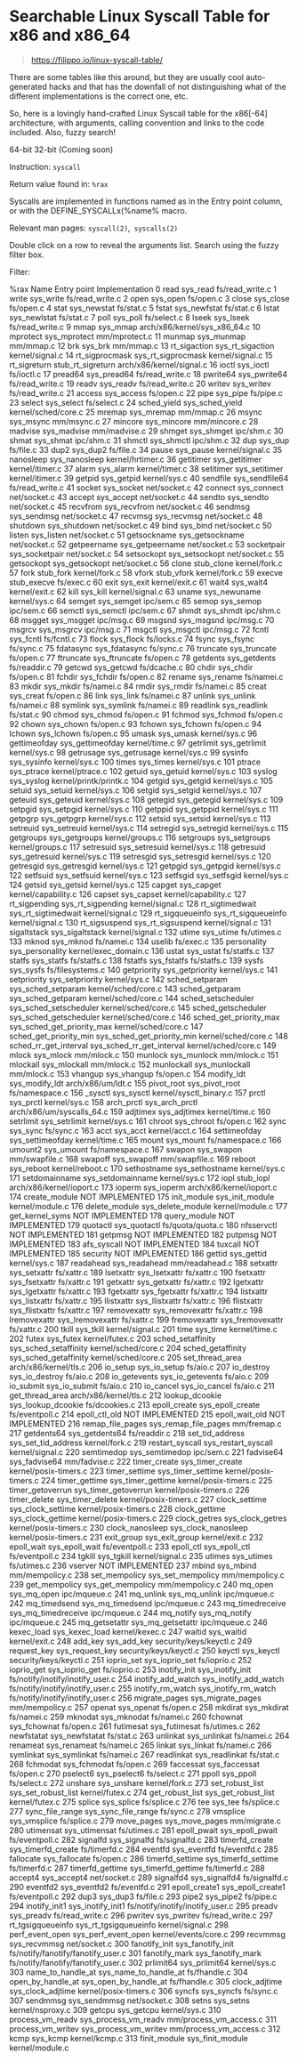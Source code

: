 # Searchable Linux Syscall Table for x86 and x86_64

> https://filippo.io/linux-syscall-table/

There are some tables like this around, but they are usually cool auto-generated hacks and that has the downfall of not distinguishing what of the different implementations is the correct one, etc.

So, here is a lovingly hand-crafted Linux Syscall table for the x86[-64] architecture, with arguments, calling convention and links to the code included. Also, fuzzy search!

64-bit	32-bit
(Coming soon)


Instruction: ```syscall```

Return value found in: ```%rax```

Syscalls are implemented in functions named as in the Entry point column, or with the DEFINE_SYSCALLx(%name% macro.

Relevant man pages: ```syscall(2)```,``` syscalls(2)```

Double click on a row to reveal the arguments list. Search using the fuzzy filter box.

Filter: 

%rax	Name	Entry point	Implementation
0	read	sys_read	fs/read_write.c
1	write	sys_write	fs/read_write.c
2	open	sys_open	fs/open.c
3	close	sys_close	fs/open.c
4	stat	sys_newstat	fs/stat.c
5	fstat	sys_newfstat	fs/stat.c
6	lstat	sys_newlstat	fs/stat.c
7	poll	sys_poll	fs/select.c
8	lseek	sys_lseek	fs/read_write.c
9	mmap	sys_mmap	arch/x86/kernel/sys_x86_64.c
10	mprotect	sys_mprotect	mm/mprotect.c
11	munmap	sys_munmap	mm/mmap.c
12	brk	sys_brk	mm/mmap.c
13	rt_sigaction	sys_rt_sigaction	kernel/signal.c
14	rt_sigprocmask	sys_rt_sigprocmask	kernel/signal.c
15	rt_sigreturn	stub_rt_sigreturn	arch/x86/kernel/signal.c
16	ioctl	sys_ioctl	fs/ioctl.c
17	pread64	sys_pread64	fs/read_write.c
18	pwrite64	sys_pwrite64	fs/read_write.c
19	readv	sys_readv	fs/read_write.c
20	writev	sys_writev	fs/read_write.c
21	access	sys_access	fs/open.c
22	pipe	sys_pipe	fs/pipe.c
23	select	sys_select	fs/select.c
24	sched_yield	sys_sched_yield	kernel/sched/core.c
25	mremap	sys_mremap	mm/mmap.c
26	msync	sys_msync	mm/msync.c
27	mincore	sys_mincore	mm/mincore.c
28	madvise	sys_madvise	mm/madvise.c
29	shmget	sys_shmget	ipc/shm.c
30	shmat	sys_shmat	ipc/shm.c
31	shmctl	sys_shmctl	ipc/shm.c
32	dup	sys_dup	fs/file.c
33	dup2	sys_dup2	fs/file.c
34	pause	sys_pause	kernel/signal.c
35	nanosleep	sys_nanosleep	kernel/hrtimer.c
36	getitimer	sys_getitimer	kernel/itimer.c
37	alarm	sys_alarm	kernel/timer.c
38	setitimer	sys_setitimer	kernel/itimer.c
39	getpid	sys_getpid	kernel/sys.c
40	sendfile	sys_sendfile64	fs/read_write.c
41	socket	sys_socket	net/socket.c
42	connect	sys_connect	net/socket.c
43	accept	sys_accept	net/socket.c
44	sendto	sys_sendto	net/socket.c
45	recvfrom	sys_recvfrom	net/socket.c
46	sendmsg	sys_sendmsg	net/socket.c
47	recvmsg	sys_recvmsg	net/socket.c
48	shutdown	sys_shutdown	net/socket.c
49	bind	sys_bind	net/socket.c
50	listen	sys_listen	net/socket.c
51	getsockname	sys_getsockname	net/socket.c
52	getpeername	sys_getpeername	net/socket.c
53	socketpair	sys_socketpair	net/socket.c
54	setsockopt	sys_setsockopt	net/socket.c
55	getsockopt	sys_getsockopt	net/socket.c
56	clone	stub_clone	kernel/fork.c
57	fork	stub_fork	kernel/fork.c
58	vfork	stub_vfork	kernel/fork.c
59	execve	stub_execve	fs/exec.c
60	exit	sys_exit	kernel/exit.c
61	wait4	sys_wait4	kernel/exit.c
62	kill	sys_kill	kernel/signal.c
63	uname	sys_newuname	kernel/sys.c
64	semget	sys_semget	ipc/sem.c
65	semop	sys_semop	ipc/sem.c
66	semctl	sys_semctl	ipc/sem.c
67	shmdt	sys_shmdt	ipc/shm.c
68	msgget	sys_msgget	ipc/msg.c
69	msgsnd	sys_msgsnd	ipc/msg.c
70	msgrcv	sys_msgrcv	ipc/msg.c
71	msgctl	sys_msgctl	ipc/msg.c
72	fcntl	sys_fcntl	fs/fcntl.c
73	flock	sys_flock	fs/locks.c
74	fsync	sys_fsync	fs/sync.c
75	fdatasync	sys_fdatasync	fs/sync.c
76	truncate	sys_truncate	fs/open.c
77	ftruncate	sys_ftruncate	fs/open.c
78	getdents	sys_getdents	fs/readdir.c
79	getcwd	sys_getcwd	fs/dcache.c
80	chdir	sys_chdir	fs/open.c
81	fchdir	sys_fchdir	fs/open.c
82	rename	sys_rename	fs/namei.c
83	mkdir	sys_mkdir	fs/namei.c
84	rmdir	sys_rmdir	fs/namei.c
85	creat	sys_creat	fs/open.c
86	link	sys_link	fs/namei.c
87	unlink	sys_unlink	fs/namei.c
88	symlink	sys_symlink	fs/namei.c
89	readlink	sys_readlink	fs/stat.c
90	chmod	sys_chmod	fs/open.c
91	fchmod	sys_fchmod	fs/open.c
92	chown	sys_chown	fs/open.c
93	fchown	sys_fchown	fs/open.c
94	lchown	sys_lchown	fs/open.c
95	umask	sys_umask	kernel/sys.c
96	gettimeofday	sys_gettimeofday	kernel/time.c
97	getrlimit	sys_getrlimit	kernel/sys.c
98	getrusage	sys_getrusage	kernel/sys.c
99	sysinfo	sys_sysinfo	kernel/sys.c
100	times	sys_times	kernel/sys.c
101	ptrace	sys_ptrace	kernel/ptrace.c
102	getuid	sys_getuid	kernel/sys.c
103	syslog	sys_syslog	kernel/printk/printk.c
104	getgid	sys_getgid	kernel/sys.c
105	setuid	sys_setuid	kernel/sys.c
106	setgid	sys_setgid	kernel/sys.c
107	geteuid	sys_geteuid	kernel/sys.c
108	getegid	sys_getegid	kernel/sys.c
109	setpgid	sys_setpgid	kernel/sys.c
110	getppid	sys_getppid	kernel/sys.c
111	getpgrp	sys_getpgrp	kernel/sys.c
112	setsid	sys_setsid	kernel/sys.c
113	setreuid	sys_setreuid	kernel/sys.c
114	setregid	sys_setregid	kernel/sys.c
115	getgroups	sys_getgroups	kernel/groups.c
116	setgroups	sys_setgroups	kernel/groups.c
117	setresuid	sys_setresuid	kernel/sys.c
118	getresuid	sys_getresuid	kernel/sys.c
119	setresgid	sys_setresgid	kernel/sys.c
120	getresgid	sys_getresgid	kernel/sys.c
121	getpgid	sys_getpgid	kernel/sys.c
122	setfsuid	sys_setfsuid	kernel/sys.c
123	setfsgid	sys_setfsgid	kernel/sys.c
124	getsid	sys_getsid	kernel/sys.c
125	capget	sys_capget	kernel/capability.c
126	capset	sys_capset	kernel/capability.c
127	rt_sigpending	sys_rt_sigpending	kernel/signal.c
128	rt_sigtimedwait	sys_rt_sigtimedwait	kernel/signal.c
129	rt_sigqueueinfo	sys_rt_sigqueueinfo	kernel/signal.c
130	rt_sigsuspend	sys_rt_sigsuspend	kernel/signal.c
131	sigaltstack	sys_sigaltstack	kernel/signal.c
132	utime	sys_utime	fs/utimes.c
133	mknod	sys_mknod	fs/namei.c
134	uselib		fs/exec.c
135	personality	sys_personality	kernel/exec_domain.c
136	ustat	sys_ustat	fs/statfs.c
137	statfs	sys_statfs	fs/statfs.c
138	fstatfs	sys_fstatfs	fs/statfs.c
139	sysfs	sys_sysfs	fs/filesystems.c
140	getpriority	sys_getpriority	kernel/sys.c
141	setpriority	sys_setpriority	kernel/sys.c
142	sched_setparam	sys_sched_setparam	kernel/sched/core.c
143	sched_getparam	sys_sched_getparam	kernel/sched/core.c
144	sched_setscheduler	sys_sched_setscheduler	kernel/sched/core.c
145	sched_getscheduler	sys_sched_getscheduler	kernel/sched/core.c
146	sched_get_priority_max	sys_sched_get_priority_max	kernel/sched/core.c
147	sched_get_priority_min	sys_sched_get_priority_min	kernel/sched/core.c
148	sched_rr_get_interval	sys_sched_rr_get_interval	kernel/sched/core.c
149	mlock	sys_mlock	mm/mlock.c
150	munlock	sys_munlock	mm/mlock.c
151	mlockall	sys_mlockall	mm/mlock.c
152	munlockall	sys_munlockall	mm/mlock.c
153	vhangup	sys_vhangup	fs/open.c
154	modify_ldt	sys_modify_ldt	arch/x86/um/ldt.c
155	pivot_root	sys_pivot_root	fs/namespace.c
156	_sysctl	sys_sysctl	kernel/sysctl_binary.c
157	prctl	sys_prctl	kernel/sys.c
158	arch_prctl	sys_arch_prctl	arch/x86/um/syscalls_64.c
159	adjtimex	sys_adjtimex	kernel/time.c
160	setrlimit	sys_setrlimit	kernel/sys.c
161	chroot	sys_chroot	fs/open.c
162	sync	sys_sync	fs/sync.c
163	acct	sys_acct	kernel/acct.c
164	settimeofday	sys_settimeofday	kernel/time.c
165	mount	sys_mount	fs/namespace.c
166	umount2	sys_umount	fs/namespace.c
167	swapon	sys_swapon	mm/swapfile.c
168	swapoff	sys_swapoff	mm/swapfile.c
169	reboot	sys_reboot	kernel/reboot.c
170	sethostname	sys_sethostname	kernel/sys.c
171	setdomainname	sys_setdomainname	kernel/sys.c
172	iopl	stub_iopl	arch/x86/kernel/ioport.c
173	ioperm	sys_ioperm	arch/x86/kernel/ioport.c
174	create_module		NOT IMPLEMENTED
175	init_module	sys_init_module	kernel/module.c
176	delete_module	sys_delete_module	kernel/module.c
177	get_kernel_syms		NOT IMPLEMENTED
178	query_module		NOT IMPLEMENTED
179	quotactl	sys_quotactl	fs/quota/quota.c
180	nfsservctl		NOT IMPLEMENTED
181	getpmsg		NOT IMPLEMENTED
182	putpmsg		NOT IMPLEMENTED
183	afs_syscall		NOT IMPLEMENTED
184	tuxcall		NOT IMPLEMENTED
185	security		NOT IMPLEMENTED
186	gettid	sys_gettid	kernel/sys.c
187	readahead	sys_readahead	mm/readahead.c
188	setxattr	sys_setxattr	fs/xattr.c
189	lsetxattr	sys_lsetxattr	fs/xattr.c
190	fsetxattr	sys_fsetxattr	fs/xattr.c
191	getxattr	sys_getxattr	fs/xattr.c
192	lgetxattr	sys_lgetxattr	fs/xattr.c
193	fgetxattr	sys_fgetxattr	fs/xattr.c
194	listxattr	sys_listxattr	fs/xattr.c
195	llistxattr	sys_llistxattr	fs/xattr.c
196	flistxattr	sys_flistxattr	fs/xattr.c
197	removexattr	sys_removexattr	fs/xattr.c
198	lremovexattr	sys_lremovexattr	fs/xattr.c
199	fremovexattr	sys_fremovexattr	fs/xattr.c
200	tkill	sys_tkill	kernel/signal.c
201	time	sys_time	kernel/time.c
202	futex	sys_futex	kernel/futex.c
203	sched_setaffinity	sys_sched_setaffinity	kernel/sched/core.c
204	sched_getaffinity	sys_sched_getaffinity	kernel/sched/core.c
205	set_thread_area		arch/x86/kernel/tls.c
206	io_setup	sys_io_setup	fs/aio.c
207	io_destroy	sys_io_destroy	fs/aio.c
208	io_getevents	sys_io_getevents	fs/aio.c
209	io_submit	sys_io_submit	fs/aio.c
210	io_cancel	sys_io_cancel	fs/aio.c
211	get_thread_area		arch/x86/kernel/tls.c
212	lookup_dcookie	sys_lookup_dcookie	fs/dcookies.c
213	epoll_create	sys_epoll_create	fs/eventpoll.c
214	epoll_ctl_old		NOT IMPLEMENTED
215	epoll_wait_old		NOT IMPLEMENTED
216	remap_file_pages	sys_remap_file_pages	mm/fremap.c
217	getdents64	sys_getdents64	fs/readdir.c
218	set_tid_address	sys_set_tid_address	kernel/fork.c
219	restart_syscall	sys_restart_syscall	kernel/signal.c
220	semtimedop	sys_semtimedop	ipc/sem.c
221	fadvise64	sys_fadvise64	mm/fadvise.c
222	timer_create	sys_timer_create	kernel/posix-timers.c
223	timer_settime	sys_timer_settime	kernel/posix-timers.c
224	timer_gettime	sys_timer_gettime	kernel/posix-timers.c
225	timer_getoverrun	sys_timer_getoverrun	kernel/posix-timers.c
226	timer_delete	sys_timer_delete	kernel/posix-timers.c
227	clock_settime	sys_clock_settime	kernel/posix-timers.c
228	clock_gettime	sys_clock_gettime	kernel/posix-timers.c
229	clock_getres	sys_clock_getres	kernel/posix-timers.c
230	clock_nanosleep	sys_clock_nanosleep	kernel/posix-timers.c
231	exit_group	sys_exit_group	kernel/exit.c
232	epoll_wait	sys_epoll_wait	fs/eventpoll.c
233	epoll_ctl	sys_epoll_ctl	fs/eventpoll.c
234	tgkill	sys_tgkill	kernel/signal.c
235	utimes	sys_utimes	fs/utimes.c
236	vserver		NOT IMPLEMENTED
237	mbind	sys_mbind	mm/mempolicy.c
238	set_mempolicy	sys_set_mempolicy	mm/mempolicy.c
239	get_mempolicy	sys_get_mempolicy	mm/mempolicy.c
240	mq_open	sys_mq_open	ipc/mqueue.c
241	mq_unlink	sys_mq_unlink	ipc/mqueue.c
242	mq_timedsend	sys_mq_timedsend	ipc/mqueue.c
243	mq_timedreceive	sys_mq_timedreceive	ipc/mqueue.c
244	mq_notify	sys_mq_notify	ipc/mqueue.c
245	mq_getsetattr	sys_mq_getsetattr	ipc/mqueue.c
246	kexec_load	sys_kexec_load	kernel/kexec.c
247	waitid	sys_waitid	kernel/exit.c
248	add_key	sys_add_key	security/keys/keyctl.c
249	request_key	sys_request_key	security/keys/keyctl.c
250	keyctl	sys_keyctl	security/keys/keyctl.c
251	ioprio_set	sys_ioprio_set	fs/ioprio.c
252	ioprio_get	sys_ioprio_get	fs/ioprio.c
253	inotify_init	sys_inotify_init	fs/notify/inotify/inotify_user.c
254	inotify_add_watch	sys_inotify_add_watch	fs/notify/inotify/inotify_user.c
255	inotify_rm_watch	sys_inotify_rm_watch	fs/notify/inotify/inotify_user.c
256	migrate_pages	sys_migrate_pages	mm/mempolicy.c
257	openat	sys_openat	fs/open.c
258	mkdirat	sys_mkdirat	fs/namei.c
259	mknodat	sys_mknodat	fs/namei.c
260	fchownat	sys_fchownat	fs/open.c
261	futimesat	sys_futimesat	fs/utimes.c
262	newfstatat	sys_newfstatat	fs/stat.c
263	unlinkat	sys_unlinkat	fs/namei.c
264	renameat	sys_renameat	fs/namei.c
265	linkat	sys_linkat	fs/namei.c
266	symlinkat	sys_symlinkat	fs/namei.c
267	readlinkat	sys_readlinkat	fs/stat.c
268	fchmodat	sys_fchmodat	fs/open.c
269	faccessat	sys_faccessat	fs/open.c
270	pselect6	sys_pselect6	fs/select.c
271	ppoll	sys_ppoll	fs/select.c
272	unshare	sys_unshare	kernel/fork.c
273	set_robust_list	sys_set_robust_list	kernel/futex.c
274	get_robust_list	sys_get_robust_list	kernel/futex.c
275	splice	sys_splice	fs/splice.c
276	tee	sys_tee	fs/splice.c
277	sync_file_range	sys_sync_file_range	fs/sync.c
278	vmsplice	sys_vmsplice	fs/splice.c
279	move_pages	sys_move_pages	mm/migrate.c
280	utimensat	sys_utimensat	fs/utimes.c
281	epoll_pwait	sys_epoll_pwait	fs/eventpoll.c
282	signalfd	sys_signalfd	fs/signalfd.c
283	timerfd_create	sys_timerfd_create	fs/timerfd.c
284	eventfd	sys_eventfd	fs/eventfd.c
285	fallocate	sys_fallocate	fs/open.c
286	timerfd_settime	sys_timerfd_settime	fs/timerfd.c
287	timerfd_gettime	sys_timerfd_gettime	fs/timerfd.c
288	accept4	sys_accept4	net/socket.c
289	signalfd4	sys_signalfd4	fs/signalfd.c
290	eventfd2	sys_eventfd2	fs/eventfd.c
291	epoll_create1	sys_epoll_create1	fs/eventpoll.c
292	dup3	sys_dup3	fs/file.c
293	pipe2	sys_pipe2	fs/pipe.c
294	inotify_init1	sys_inotify_init1	fs/notify/inotify/inotify_user.c
295	preadv	sys_preadv	fs/read_write.c
296	pwritev	sys_pwritev	fs/read_write.c
297	rt_tgsigqueueinfo	sys_rt_tgsigqueueinfo	kernel/signal.c
298	perf_event_open	sys_perf_event_open	kernel/events/core.c
299	recvmmsg	sys_recvmmsg	net/socket.c
300	fanotify_init	sys_fanotify_init	fs/notify/fanotify/fanotify_user.c
301	fanotify_mark	sys_fanotify_mark	fs/notify/fanotify/fanotify_user.c
302	prlimit64	sys_prlimit64	kernel/sys.c
303	name_to_handle_at	sys_name_to_handle_at	fs/fhandle.c
304	open_by_handle_at	sys_open_by_handle_at	fs/fhandle.c
305	clock_adjtime	sys_clock_adjtime	kernel/posix-timers.c
306	syncfs	sys_syncfs	fs/sync.c
307	sendmmsg	sys_sendmmsg	net/socket.c
308	setns	sys_setns	kernel/nsproxy.c
309	getcpu	sys_getcpu	kernel/sys.c
310	process_vm_readv	sys_process_vm_readv	mm/process_vm_access.c
311	process_vm_writev	sys_process_vm_writev	mm/process_vm_access.c
312	kcmp	sys_kcmp	kernel/kcmp.c
313	finit_module	sys_finit_module	kernel/module.c